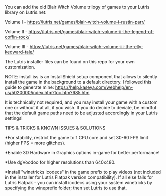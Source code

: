 You can add the old Blair Witch Volume trilogy of games to your Lutris library on Lutris.net:

Volume I - https://lutris.net/games/blair-witch-volume-i-rustin-parr/

Volume II - https://lutris.net/games/blair-witch-volume-ii-the-legend-of-coffin-rock/

Volume III - https://lutris.net/games/blair-witch-volume-iii-the-elly-kedward-tale/

The Lutris installer files can be found on this repo for your own customization.

NOTE: install.iss is an InstallShield setup component that allows to silently install the game in the background to a default directory. I followed this guide to generate mine: https://help.kaseya.com/webhelp/en-us/5020000/index.htm?toc.htm?685.htm

It is technically not required, and you may install your game with a custom one or without it at all, if you wish. If you do decide to deviate, be mindful that the default game paths need to be adjusted accordingly in your Lutris settings!

TIPS & TRICKS & KNOWN ISSUES & SOLUTIONS

   *For stability, restrict the game to 1 CPU core and set 30-60 FPS limit (higher FPS = more glitches).
   
   *Enable 3D Hardware in Graphics options in-game for better performance!
   
   *Use dgVoodoo for higher resolutions than 640x480.
   
   *Install "winetricks icodecs" in the game prefix to play videos (not included in the installer for Lutris Flatpak version compatibility). If all else fails for Lutris Flatpak - you can install icodecs using your system winetricks by specifying the wineprefix folder; then set Lutris to use that.
    
